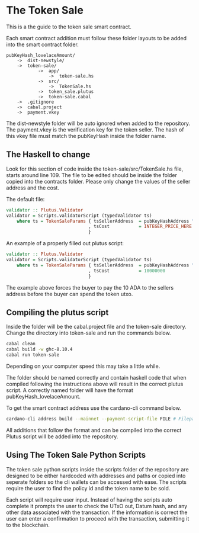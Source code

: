 # The Token Sale

This is a the guide to the token sale smart contract.

Each smart contract addition must follow these folder layouts to be added into the smart contract folder.

```
pubKeyHash_lovelaceAmount/
    ->  dist-newstyle/
    ->  token-sale/
            ->  app/
                ->  token-sale.hs
            ->  src/
                ->  TokenSale.hs
            ->  token_sale.plutus
            ->  token-sale.cabal
    ->  .gitignore
    ->  cabal.project
    ->  payment.vkey
```

The dist-newstyle folder will be auto ignored when added to the repository. The payment.vkey is the verification key for the token seller. The hash of this vkey file must match the pubKeyHash inside the folder name.

## The Haskell to change

Look for this section of code inside the token-sale/src/TokenSale.hs file, starts around line 109. The file to be edited should be inside the folder copied into the contracts folder. Please only change the values of the seller address and the cost.

The default file:

```hs
validator :: Plutus.Validator
validator = Scripts.validatorScript (typedValidator ts)
    where ts = TokenSaleParams { tsSellerAddress  = pubKeyHashAddress "PUB_KEY_HASH_HERE" -- Put in the seller's pubkeyhash here
                               , tsCost           = INTEGER_PRICE_HERE                    -- Price for the token in lovelace
                               }
```                               

An example of a properly filled out plutus script:

```hs
validator :: Plutus.Validator
validator = Scripts.validatorScript (typedValidator ts)
    where ts = TokenSaleParams { tsSellerAddress  = pubKeyHashAddress "a26dbea4b3297aafb28c59772a4ef2964ebffb3375b5de313947e6c8" -- put in the seller address here
                               , tsCost           = 10000000                                                                     -- Price for the token in lovelace
                               }
```
The example above forces the buyer to pay the 10 ADA to the sellers address before the buyer can spend the token utxo.

## Compiling the plutus script

Inside the folder will be the cabal.project file and the token-sale directory. Change the directory into token-sale and run the commands below.

```bash
cabal clean
cabal build -w ghc-8.10.4
cabal run token-sale
```

Depending on your computer speed this may take a little while.

The folder should be named correctly and contain haskell code that when compiled following the instructions above will result in the correct plutus script. A correctly named folder will have the format pubKeyHash_lovelaceAmount.

To get the smart contract address use the cardano-cli command below.

```bash
cardano-cli address build --mainnet --payment-script-file FILE # Filepath of the plutus script.
```

All additions that follow the format and can be compiled into the correct Plutus script will be added into the repository.

## Using The Token Sale Python Scripts

The token sale python scripts inside the scripts folder of the repository are designed to be either hardcoded with addresses and paths or copied into seperate folders so the cli wallets can be accessed with ease. The scripts require the user to find the policy id and the token name to be sold. 

Each script will require user input. Instead of having the scripts auto complete it prompts the user to check the UTxO out, Datum hash, and any other data associated with the transaction. If the information is correct the user can enter a confirmation to proceed with the transaction, submitting it to the blockchain.